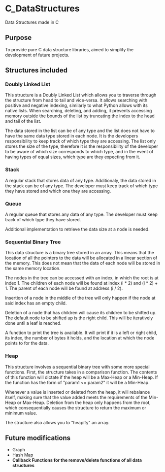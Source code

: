 # C_DataStructures
Data Structures made in C

## Purpose
To provide pure C data structure libraries, aimed to simplify the development of future projects.

## Structures included

### Doubly Linked List
This structure is a Doubly Linked List which allows you to traverse through the structure from head to tail and vice-versa.
It allows searching with positive and negative indexing, similarly to what Python allows with its native lists.
When searching, deleting, and adding, it prevents accessing memory outside the bounds of the list by truncating the index to the head and tail of the list.

The data stored in the list can be of any type and the list does not have to have the same data type stored in each node. It is the developers responsibility to keep track of which type they are accessing. The list only stores the size of the type, therefore it is the responsibility of the developer to be aware of which size corresponds to which type, and in the event of having types of equal sizes, which type are they expecting from it.

### Stack
A regular stack that stores data of any type. Additionaly, the data stored in the stack can be of any type. The developer must keep track of which type they have stored and which one they are accessing. 

### Queue
A regular queue that stores any data of any type. The developer must keep track of which type they have stored.

Additional implementation to retrieve the data size at a node is needed.

### Sequential Binary Tree
This data structure is a binary tree stored in an array. This means that the location of all the pointers to the data will be allocated in a linear section of the memory. This does not mean that the data of each node will be stored in the same memory location. 

The nodes in the tree can be accessed with an index, in which the root is at index 1. The children of each node will be found at index (i \* 2) and (i \* 2) + 1. The parent of each node will be found at address (i / 2).

Insertion of a node in the middle of the tree will only happen if the node at said index has an empty child.

Deletion of a node that has children will cause its children to be shifted up. The default node to be shifted up is the right child. This will be iteratively done until a leaf is reached.

A function to print the tree is available. It will print if it is a left or right child, its index, the number of bytes it holds, and the location at which the node points to for the data.

### Heap
This structure involves a sequential binary tree with some more special functions. First, the structure takes in a comparison function. The contents of this function will dictate if the heap will be a Max-Heap or a Min-Heap. If the function has the form of "param1 <= param2" it will be a Min-Heap.

Whenever a value is inserted or deleted from the heap, it will rebalance itself, making sure that the value added meets the requirements of the Min-Heap or Max-Heap.
Deletion from the heap only happens from the root, which consequentially causes the structure to return the maximum or minimum value.

The structure also allows you to "heapify" an array.


## Future modifications

 - Graph
 - Hash Map
 - **Callback Functions for the remove/delete functions of all data structures**